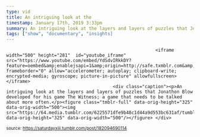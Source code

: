 ```yaml
---
type: vid
title: An intriguing look at the 
timestamp: January 17th, 2019 3:33pm
summary: An intriguing look at the layers and layers of puzzles that Jonathon Blow developed for his game The Witness; a game that needs to be talked about more
tags: ["show", "documentary", "insights]
---
```


                
                
                
                
                
                
                
                
                                                            <iframe width="500" height="281"  id="youtube_iframe" src="https://www.youtube.com/embed/YdSdvIRkkDY?feature=oembed&amp;enablejsapi=1&amp;origin=http://safe.txmblr.com&amp;wmode=opaque" frameborder="0" allow="accelerometer; autoplay; clipboard-write; encrypted-media; gyroscope; picture-in-picture" allowfullscreen></iframe>                    
                                            <div class="caption"><p>An intriguing look at the layers and layers of puzzles that Jonathon Blow developed for his game The Witness; a game that needs to be talked about more often.</p><figure class="tmblr-full" data-orig-height="325" data-orig-width="500"><img src="https://64.media.tumblr.com/6225571dfe9b48c1d44a9d553bc631af/tumblr_inline_plhyo8uhOP1rnrp45_540.gif" data-orig-height="325" data-orig-width="500"/></figure> </div>
                                                    
<small>source: https://saturdayxiii.tumblr.com/post/182094690114</small>